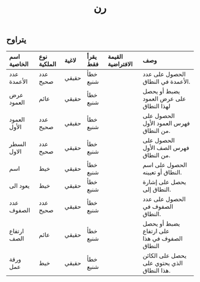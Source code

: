 ﻿---
title: رن
second_title: Aspose.Cells Cloud Documen
type: docs
url: /ar/specification/model/range/
description: "Aspose.Cells مواصفات النموذج السحابي : المدى. تعامل بسهولة مع Excel ومستندات جداول البيانات الأخرى التي تحتوي على ميزات مثل الفتح والتوليد والتحرير والتقسيم والدمج والمقارنة والتحويل"
weight: 50
---
## **يتراوح**

 

| اسم الخاصية| نوع الملكية| لاغية| يقرأ فقط| القيمة الافتراضية| وصف|
|:- |:- |:- |:- |:- |:- |
| عدد الأعمدة| عدد صحيح| حقيقي| خطأ شنيع|| الحصول على عدد الأعمدة في النطاق.|
| عرض العمود| عائم| حقيقي| خطأ شنيع|| يضبط أو يحصل على عرض العمود لهذا النطاق|
| العمود الأول| عدد صحيح| حقيقي| خطأ شنيع||الحصول على فهرس العمود الأول من النطاق.|
| السطر الاول| عدد صحيح| حقيقي| خطأ شنيع|| الحصول على فهرس الصف الأول من النطاق.|
| اسم| خيط| حقيقي| خطأ شنيع|| الحصول على اسم النطاق أو تعيينه.|
| يعود الى| خيط| حقيقي| خطأ شنيع|| يحصل على إشارة النطاق إلى.|
| عدد الصفوف| عدد صحيح| حقيقي| خطأ شنيع|| الحصول على عدد الصفوف في النطاق.|
| ارتفاع الصف| عائم| حقيقي| خطأ شنيع|| يضبط أو يحصل على ارتفاع الصفوف في هذا النطاق|
| ورقة عمل| خيط| حقيقي| خطأ شنيع|| يحصل على الكائن الذي يحتوي على هذا النطاق.|

